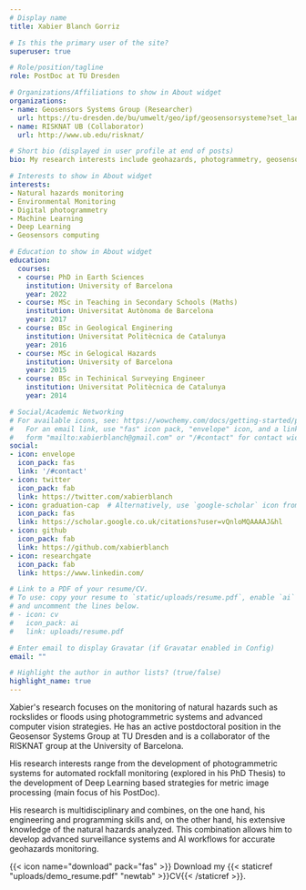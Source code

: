 ```yaml
---
# Display name
title: Xabier Blanch Gorriz

# Is this the primary user of the site?
superuser: true

# Role/position/tagline
role: PostDoc at TU Dresden

# Organizations/Affiliations to show in About widget
organizations:
- name: Geosensors Systems Group (Researcher)
  url: https://tu-dresden.de/bu/umwelt/geo/ipf/geosensorsysteme?set_language=en
- name: RISKNAT UB (Collaborator)
  url: http://www.ub.edu/risknat/

# Short bio (displayed in user profile at end of posts)
bio: My research interests include geohazards, photogrammetry, geosensors computing, deep learning processes, and programmable matter.

# Interests to show in About widget
interests:
- Natural hazards monitoring
- Environmental Monitoring
- Digital photogrammetry
- Machine Learning
- Deep Learning
- Geosensors computing

# Education to show in About widget
education:
  courses:
  - course: PhD in Earth Sciences
    institution: University of Barcelona
    year: 2022
  - course: MSc in Teaching in Secondary Schools (Maths)
    institution: Universitat Autònoma de Barcelona
    year: 2017
  - course: BSc in Geological Enginering
    institution: Universitat Politècnica de Catalunya
    year: 2016
  - course: MSc in Gelogical Hazards
    institution: University of Barcelona
    year: 2015
  - course: BSc in Techinical Surveying Engineer
    institution: Universitat Politècnica de Catalunya
    year: 2014

# Social/Academic Networking
# For available icons, see: https://wowchemy.com/docs/getting-started/page-builder/#icons
#   For an email link, use "fas" icon pack, "envelope" icon, and a link in the
#   form "mailto:xabierblanch@gmail.com" or "/#contact" for contact widget.
social:
- icon: envelope
  icon_pack: fas
  link: '/#contact'
- icon: twitter
  icon_pack: fab
  link: https://twitter.com/xabierblanch
- icon: graduation-cap  # Alternatively, use `google-scholar` icon from `ai` icon pack
  icon_pack: fas
  link: https://scholar.google.co.uk/citations?user=vQnloMQAAAAJ&hl
- icon: github
  icon_pack: fab
  link: https://github.com/xabierblanch
- icon: researchgate
  icon_pack: fab
  link: https://www.linkedin.com/

# Link to a PDF of your resume/CV.
# To use: copy your resume to `static/uploads/resume.pdf`, enable `ai` icons in `params.toml`, 
# and uncomment the lines below.
# - icon: cv
#   icon_pack: ai
#   link: uploads/resume.pdf

# Enter email to display Gravatar (if Gravatar enabled in Config)
email: ""

# Highlight the author in author lists? (true/false)
highlight_name: true
---
```


Xabier's research focuses on the monitoring of natural hazards such as rockslides or floods using photogrammetric systems and advanced computer vision strategies. He has an active postdoctoral position in the Geosensor Systems Group at TU Dresden and is a collaborator of the RISKNAT group at the University of Barcelona.

His research interests range from the development of photogrammetric systems for automated rockfall monitoring (explored in his PhD Thesis) to the development of Deep Learning based strategies for metric image processing (main focus of his PostDoc).

His research is multidisciplinary and combines, on the one hand, his engineering and programming skills and, on the other hand, his extensive knowledge of the natural hazards analyzed. This combination allows him to develop advanced surveillance systems and AI workflows for accurate geohazards monitoring.

{{< icon name="download" pack="fas" >}} Download my {{< staticref "uploads/demo_resume.pdf" "newtab" >}}CV{{< /staticref >}}.
